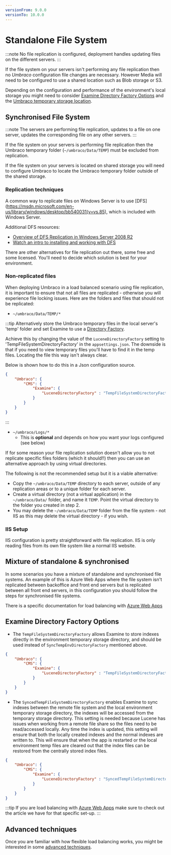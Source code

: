 ```yaml
---
versionFrom: 9.0.0
versionTo: 10.0.0
---
```


# Standalone File System

:::note
No file replication is configured, deployment handles updating files on the different servers.
:::

If the file system on your servers isn't performing any file replication then no _Umbraco_ configuration file changes are necessary. However Media will need to be configured to use a shared location such as Blob storage or S3.

Depending on the configuration and performance of the environment's local storage you might need to consider [Examine Directory Factory Options](#examine-directory-factory-options) and the [Umbraco temporary storage location](../../../../Reference/Config/webconfig/index.md#umbracocorelocaltempstorage).

## Synchronised File System

:::note
The servers are performing file replication, updates to a file on one server, updates the corresponding file on any other servers.
:::

If the file system on your servers is performing file replication then the Umbraco temporary folder (`~/umbraco/Data/TEMP`) must be excluded from replication.

If the file system on your servers is located on shared storage you will need to configure Umbraco to locate the Umbraco temporary folder outside of the shared storage.

### Replication techniques

A common way to replicate files on Windows Server is to use [DFS](https://msdn.microsoft.com/en-us/library/windows/desktop/bb540031(v=vs.85), which is included with Windows Server.

Additional DFS resources:

* [Overview of DFS Replication in Windows Server 2008 R2](https://technet.microsoft.com/en-us/library/cc771058.aspx)
* [Watch an intro to installing and working with DFS](https://www.youtube.com/watch?v=DYfBoUt2RVE)

There are other alternatives for file replication out there, some free and some licensed. You'll need to decide which solution is best for your environment.

### Non-replicated files

When deploying Umbraco in a load balanced scenario using file replication, it is important to ensure that not all files are replicated - otherwise you will experience file locking issues. Here are the folders and files that should not be replicated:

* `~/umbraco/Data/TEMP/*`

:::tip
Alternatively store the Umbraco temporary files in the local server's 'temp' folder and set Examine to use a [Directory Factory](#examine-directory-factory-options).

Achieve this by changing the value of the `LuceneDirectoryFactory` setting to 'TempFileSystemDirectoryFactory' in the `appsettings.json`. The downside is that if you need to view temporary files you'll have to find it in the temp files. Locating the file this way isn't always clear.

Below is shown how to do this in a Json configuration source.

```json
{
    "Umbraco": {
        "CMS": {
            "Examine": {
                "LuceneDirectoryFactory" : "TempFileSystemDirectoryFactory"
            }
        }
    }
}

```

:::

* `~/umbraco/Logs/*`
  * This is **optional** and depends on how you want your logs configured (see below)

If for some reason your file replication solution doesn't allow you to not replicate specific files folders (which it should!!) then you can use an alternative approach by using virtual directories.

The following is not the recommended setup but it is a viable alternative:

* Copy the `~/umbraco/Data/TEMP` directory to each server, outside of any replication areas or to a unique folder for each server.
* Create a virtual directory (not a virtual application) in the `~/umbraco/Data/` folder, and name it `TEMP`. Point the virtual directory to the folder you created in step 2.
* You may delete the `~/umbraco/Data/TEMP` folder from the file system - not IIS as this may delete the virtual directory - if you wish.

### IIS Setup

IIS configuration is pretty straightforward with file replication. IIS is only reading files from its own file system like a normal IIS website.

## Mixture of standalone & synchronised

In some scenarios you have a mixture of standalone and synchronised file systems. An example of this is Azure Web Apps where the file system isn't replicated between backoffice and front end servers but is replicated between all front end servers, in this configuration you should follow the steps for synchronised file systems.

There is a specific documentation for load balancing with [Azure Web Apps](azure-web-apps.md)

## Examine Directory Factory Options

* The `TempFileSystemDirectoryFactory` allows Examine to store indexes directly in the environment temporary storage directory, and should be used instead of `SyncTempEnvDirectoryFactory` mentioned above.

```json
{
    "Umbraco": {
        "CMS": {
            "Examine": {
                "LuceneDirectoryFactory" : "TempFileSystemDirectoryFactory"
            }
        }
    }
}
```

* The `SyncedTempFileSystemDirectoryFactory` enables Examine to sync indexes between the remote file system and the local environment temporary storage directory, the indexes will be accessed from the temporary storage directory. This setting is needed because Lucene has issues when working from a remote file share so the files need to be read/accessed locally. Any time the index is updated, this setting will ensure that both the locally created indexes and the normal indexes are written to. This will ensure that when the app is restarted or the local environment temp files are cleared out that the index files can be restored from the centrally stored index files.

```json
{
    "Umbraco": {
        "CMS": {
            "Examine": {
                "LuceneDirectoryFactory" : "SyncedTempFileSystemDirectoryFactory"
            }
        }
    }
}
```

:::tip
If you are load balancing with [Azure Web Apps](azure-web-apps.md) make sure to check out the article we have for that specific set-up.
:::

## Advanced techniques

Once you are familiar with how flexible load balancing works, you might be interested in some [advanced techniques](flexible-advanced.md).
